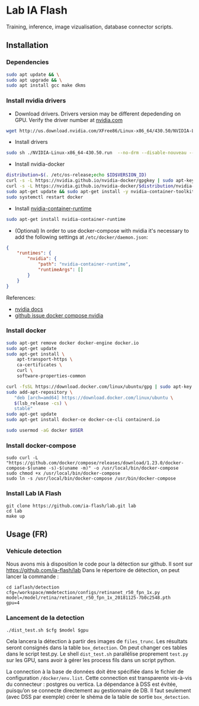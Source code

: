 # Lab IA Flash

Training, inference, image vizualisation, database connector scripts.

## Installation

### Dependencies

```bash
sudo apt update && \
sudo apt upgrade && \
sudo apt install gcc make dkms
```

### Install nvidia drivers

* Download drivers. Drivers version may be different depedending on GPU. Verify the driver number at [nvidia.com](https://www.nvidia.com/Download/index.aspx?lang=en-us)

```bash
wget http://us.download.nvidia.com/XFree86/Linux-x86_64/430.50/NVIDIA-Linux-x86_64-430.50.run
```

* Install drivers

```bash
sudo sh ./NVIDIA-Linux-x86_64-430.50.run  --no-drm --disable-nouveau --dkms --silent --install-libglvnd
```

* Install nvidia-docker

```bash
distribution=$(. /etc/os-release;echo $ID$VERSION_ID)
curl -s -L https://nvidia.github.io/nvidia-docker/gpgkey | sudo apt-key add -
curl -s -L https://nvidia.github.io/nvidia-docker/$distribution/nvidia-docker.list | sudo tee /etc/apt/sources.list.d/nvidia-docker.list
sudo apt-get update && sudo apt-get install -y nvidia-container-toolkit
sudo systemctl restart docker
```

* Install [nvidia-container-runtime](https://github.com/NVIDIA/nvidia-container-runtime)

```bash
sudo apt-get install nvidia-container-runtime
```

* (Optional) In order to use docker-compose with nvidia it's necessary to add the following settings at `/etc/docker/daemon.json`:


```json
{
    "runtimes": {
        "nvidia": {
            "path": "nvidia-container-runtime",
            "runtimeArgs": []
        }
    }
}
```

References:
* [nvidia docs](https://docs.nvidia.com/dgx/nvidia-container-runtime-upgrade/index.html)
* [github issue docker compose nvidia](https://github.com/docker/compose/issues/6691)

### Install docker

```bash
sudo apt-get remove docker docker-engine docker.io
sudo apt-get update
sudo apt-get install \
    apt-transport-https \
    ca-certificates \
    curl \
    software-properties-common

curl -fsSL https://download.docker.com/linux/ubuntu/gpg | sudo apt-key add -
sudo add-apt-repository \
   "deb [arch=amd64] https://download.docker.com/linux/ubuntu \
   $(lsb_release -cs) \
   stable"
sudo apt-get update
sudo apt-get install docker-ce docker-ce-cli containerd.io

sudo usermod -aG docker $USER
```

### Install docker-compose

```
sudo curl -L "https://github.com/docker/compose/releases/download/1.23.0/docker-compose-$(uname -s)-$(uname -m)" -o /usr/local/bin/docker-compose
sudo chmod +x /usr/local/bin/docker-compose
sudo ln -s /usr/local/bin/docker-compose /usr/bin/docker-compose
```

### Install Lab IA Flash

```
git clone https://github.com/ia-flash/lab.git lab
cd lab
make up
```

## Usage (FR)

### Vehicule detection

Nous avons mis à disposition le code pour la détection sur github. Il sont sur https://github.com/ia-flash/lab
Dans le répertoire de détection, on peut lancer la commande : 

```
cd iaflash/detection
cfg=/workspace/mmdetection/configs/retinanet_r50_fpn_1x.py
model=/model/retina/retinanet_r50_fpn_1x_20181125-7b0c2548.pth
gpu=4
```

### Lancement de la detection

```
./dist_test.sh $cfg $model $gpu
```

Cela lancera la détection à partir des images de `files_trunc`. Les résultats
seront consignés dans la table `box_detection`. On peut changer ces tables dans
le script test.py. Le shell `dist_test.sh` parallélise proprement `test.py` sur les
GPU, sans avoir à gérer les process fils dans un script python. 

La connection à la base de données doit être spécifiée dans le fichier de
configuration `/docker/env.list`. Cette connection est transparente vis-à-vis du
connecteur : postgres ou vertica. La dépendance à DSS est évitée, puisqu’on se
connecte directement au gestionnaire de DB. Il faut seulement (avec DSS par
exemple) créer le shéma de la table de sortie `box_detection`.

